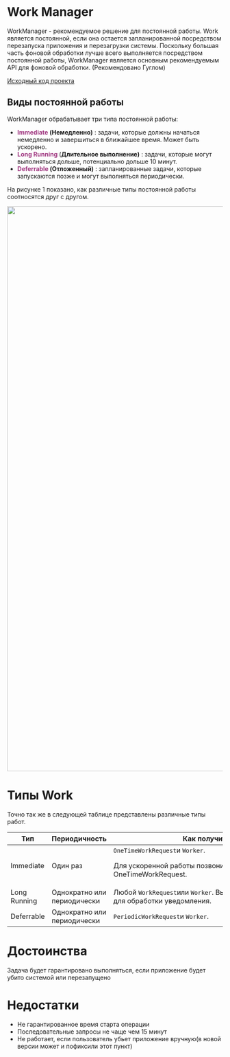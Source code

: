 <h1>Work Manager</h1>

<p>WorkManager - рекомендуемое решение для постоянной работы. Work является постоянной, если она остается запланированной посредством перезапуска приложения и перезагрузки системы. Поскольку большая часть фоновой обработки лучше всего выполняется посредством постоянной работы, WorkManager является основным рекомендуемым API для фоновой обработки. (Рекомендовано Гуглом)</p>

<p><a href="https://gitlab.com/azatserzhan/jmart/-/tree/main/Lesson%2028.%20WorkManager" rel="noopener noreferrer nofollow">Исходный код проекта</a></p>

<h2>Виды постоянной работы</h2>

<p>WorkManager обрабатывает три типа постоянной работы:</p>

<ul>
	<li><strong><span style="color: #a03881;">Immediate</span> (Немедленно)</strong> : задачи, которые должны начаться немедленно и завершиться в ближайшее время. Может быть ускорено.</li>
	<li><span style="color: #a03881;"><strong>Long Running </strong></span>(<strong>Длительное выполнение</strong><strong>)</strong> : задачи, которые могут выполняться дольше, потенциально дольше 10 минут.</li>
	<li><strong><span style="color: #a03881;">Deferrable</span> (Отложенный)</strong> : запланированные задачи, которые запускаются позже и могут выполняться периодически.</li>
</ul>

<p>На рисунке 1 показано, как различные типы постоянной работы соотносятся друг с другом.</p>

<p><img alt="" height="1316" name="Снимок экрана 2022-06-07 в 16.18.11.png" src="https://ucarecdn.com/88f6792b-f9e6-4986-83ae-6da0e65a0a6c/" width="1978"></p>



<h1>Типы Work</h1>

<p>Точно так же в следующей таблице представлены различные типы работ.</p>

<table>
	<thead>
		<tr>
			<th><strong>Тип</strong></th>
			<th><strong>Периодичность</strong></th>
			<th><strong>Как получить доступ</strong></th>
		</tr>
	</thead>
	<tbody>
		<tr>
			<td>Immediate</td>
			<td>Один раз</td>
			<td><code>OneTimeWorkRequest</code>и <code>Worker</code>.
			<p>Для ускоренной работы позвоните <code>setExpedited()</code>в свой OneTimeWorkRequest.</p>
			</td>
		</tr>
		<tr>
			<td>Long Running</td>
			<td>Однократно или периодически</td>
			<td>Любой <code>WorkRequest</code>или <code>Worker</code>. Вызов <code>setForeground()</code>работника для обработки уведомления.</td>
		</tr>
		<tr>
			<td>Deferrable</td>
			<td>Однократно или периодически</td>
			<td><code>PeriodicWorkRequest</code>и <code>Worker</code>.</td>
		</tr>
	</tbody>
</table>




<h1>Достоинства</h1>

<p>Задача будет гарантировано выполняться, если приложение будет убито системой или перезапущено</p>



<h1>Недостатки</h1>

<ul>
	<li>Не гарантированное время старта операции</li>
	<li>Последовательные запросы не чаще чем 15 минут</li>
	<li>Не работает, если пользователь убьет приложение вручную(в новой версии может и пофиксили этот пункт)</li>
</ul>



